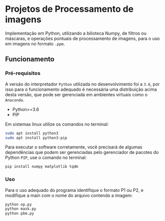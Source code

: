 

<!-- ABOUT THE PROJECT -->
# Projetos de Processamento de imagens

Implementação em Python, utilizando a bilioteca Numpy, de filtros ou máscaras, e operações pontuais de processamento de imagens, para o uso em imagens no formato `.ppm`.

<!-- GETTING STARTED -->
## Funcionamento

### Pré-requisitos

A versão do interpretador `Python` utilizada no desenvolvimento foi a `3.6`, por isso para o funcionamento adequado é necessária uma distribuição acima desta versão, que pode ser gerenciada em ambientes virtuais como o `Anaconda`.

* Python>=3.6
* PIP

Em sistemas linux utilize os comandos no terminal:
```sh
sudo apt install python3
sudo apt install python3-pip
```

Para executar o software corretamente, você precisará de algumas dependências que podem ser gerenciadas pelo gerenciador de pacotes do Python `PIP`, use o comando no terminal:

```sh
pip install numpy matplotlib tqdm
```

<!-- USAGE EXAMPLES -->
### Uso
Para o uso adequado do programa identifique o formato P1 ou P2, e modifique a main com o nome do arquivo contendo a imagem:
```sh
python op.py
python mask.py
python pbm.py
```
